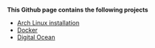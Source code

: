**This Github page contains the following projects**
- [Arch Linux installation](./ArchLinux/README.md)
- [Docker](./Docker/README.md)
- [Digital Ocean](./DigitalOcean/README.md)